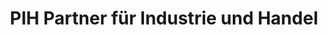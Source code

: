 ---
title: "PIH Partner für Industrie und Handel"
url: /neuss/pih-partner-fuer-industrie-und-handel/
shop: Großhandel
---